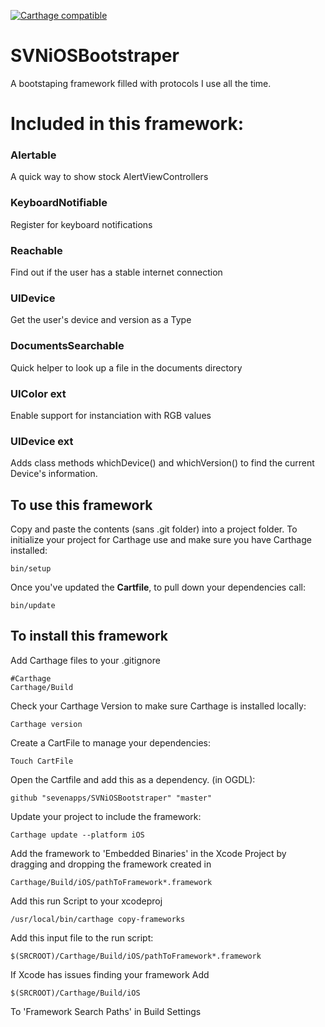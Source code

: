  [![Carthage compatible](https://img.shields.io/badge/Carthage-compatible-4BC51D.svg?style=flat)](https://github.com/Carthage/Carthage)

# SVNiOSBootstraper
A bootstaping framework filled with protocols I use all the time.

# Included in this framework:

### Alertable
 A quick way to show stock AlertViewControllers

### KeyboardNotifiable
 Register for keyboard notifications

### Reachable
  Find out if the user has a stable internet connection

### UIDevice
 Get the user's device and version as a Type

### DocumentsSearchable
 Quick helper to look up a file in the documents directory
 
### UIColor ext
 Enable support for instanciation with RGB values 
 
### UIDevice ext
 Adds class methods whichDevice() and whichVersion() to find the current Device's information.


## To use this framework
Copy and paste the contents (sans .git folder) into a project folder.
To initialize your project for Carthage use and make sure you have Carthage installed:

    bin/setup

Once you've updated the **Cartfile**, to pull down your dependencies call:

    bin/update


## To install this framework

Add Carthage files to your .gitignore

    #Carthage
    Carthage/Build

Check your Carthage Version to make sure Carthage is installed locally:

    Carthage version

Create a CartFile to manage your dependencies:

    Touch CartFile

Open the Cartfile and add this as a dependency. (in OGDL):

    github "sevenapps/SVNiOSBootstraper" "master"

Update your project to include the framework:

    Carthage update --platform iOS

Add the framework to 'Embedded Binaries' in the Xcode Project by dragging and dropping the framework created in

    Carthage/Build/iOS/pathToFramework*.framework

Add this run Script to your xcodeproj

    /usr/local/bin/carthage copy-frameworks

Add this input file to the run script:

    $(SRCROOT)/Carthage/Build/iOS/pathToFramework*.framework

If Xcode has issues finding your framework Add

    $(SRCROOT)/Carthage/Build/iOS

To 'Framework Search Paths' in Build Settings
